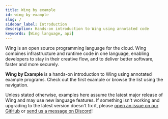 ```yaml
---
title: Wing by example
id: wing-by-example
slug: /
sidebar_label: Introduction
description: Hands-on introduction to Wing using annotated code
keywords: [Wing language, api]
---
```



Wing is an open source programming language for the cloud. Wing combines infrastructure and runtime code in one language, enabling developers to stay in their creative flow, and to deliver better software, faster and more securely.

**Wing by Example** is a hands-on introduction to Wing using annotated example programs. Check out the first example or browse the list using the navigation.

Unless stated otherwise, examples here assume the latest major release of Wing and may use new language features. If something isn't working and upgrading to the latest version doesn't fix it, please [open an issue on our GitHub](https://github.com/winglang/wing/issues/new/choose) or [send us a message on Discord](https://t.winglang.io/discord)!